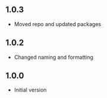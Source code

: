 ## 1.0.3

* Moved repo and updated packages

## 1.0.2

* Changed naming and formatting

## 1.0.0

* Initial version
